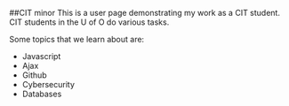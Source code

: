 ##CIT minor
This is a user page demonstrating my work as a CIT student. CIT students in the U of O do various tasks.

Some topics that we learn about are:
* Javascript
* Ajax
* Github
* Cybersecurity
* Databases
